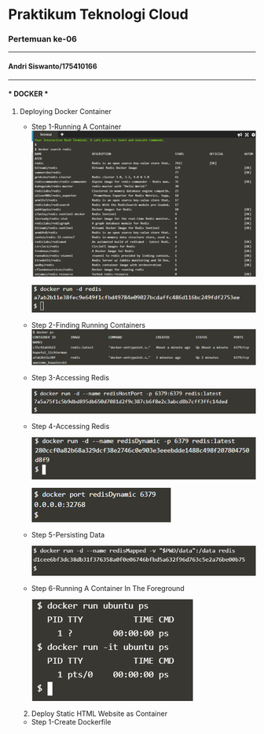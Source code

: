 # Praktikum Teknologi Cloud
### Pertemuan ke-06
------------------------
#### Andri Siswanto/175410166
------------------------
#### * DOCKER * ####

1. Deploying Docker Container
    - Step 1-Running A Container
   ![alt text](Screenshot_1.png)


        ![alt text](Screenshot_2.png)
   
     - Step 2-Finding Running Containers
   ![alt text](Screenshot_4.png)

    - Step 3-Accessing Redis

      ![alt text](Screenshot_5.png)

    - Step 4-Accessing Redis

      ![alt text](Screenshot_6.png)

       ![alt text](Screenshot_7.png)

   - Step 5-Persisting Data

      ![alt text](Screenshot_10.png)

    - Step 6-Running A Container In The Foreground

      ![alt text](Screenshot_11.png)

   2. Deploy Static HTML Website as Container  

   - Step 1-Create Dockerfile

